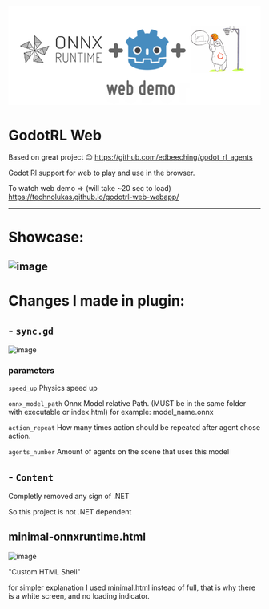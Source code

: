 ![image](godotrl-web-banner.png)



# GodotRL Web

Based on great project 😊 https://github.com/edbeeching/godot_rl_agents

Godot Rl support for web to play and use in the browser.

To watch web demo => (will take ~20 sec to load) https://technolukas.github.io/godotrl-web-webapp/

---
# Showcase:
![image](https://github.com/TechnoLukas/godotrl-web/assets/110934679/49da6695-539e-4ea5-af35-b0fa9a532bfa)
---

# Changes I made in plugin:
## - `sync.gd`

![image](https://github.com/TechnoLukas/godotrl-web/assets/110934679/d3c9bbef-0b05-44b5-b48d-83acc8fadd80)


### parameters

`speed_up`
Physics speed up

`onnx_model_path`
Onnx Model relative Path. (MUST be in the same folder with executable or index.html) for example: model_name.onnx

`action_repeat`
How many times action should be repeated after agent chose action.

`agents_number`
Amount of agents on the scene that uses this model

## - `Content`
Completly removed any sign of .NET

So this project is not .NET dependent

## minimal-onnxruntime.html
![image](https://github.com/TechnoLukas/godotrl-web/assets/110934679/d441a1a5-a1f1-45b8-8e0d-d5169e651155)

"Custom HTML Shell"

for simpler explanation I used [minimal.html](https://docs.godotengine.org/en/stable/tutorials/platform/web/customizing_html5_shell.html) instead of full, that is why there is a white screen, and no loading indicator.

